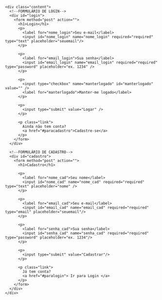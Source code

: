 <!DOCTYPE html>
<head>
  <meta charset="UTF-8" />
  <title>teste1</title>
  <meta name="viewport" content="width=device-width, initial-scale=1.0"> 
  <link rel="stylesheet" type="text/css" href="style.css" />
</head>
<body>
  <div class="container" >
    <a class="links" id="paracadastro"></a>
    <a class="links" id="paralogin"></a>
     
    <div class="content">      
      <!--FORMULÁRIO DE LOGIN-->
      <div id="login">
        <form method="post" action=""> 
          <h1>Login</h1> 
          <p> 
            <label for="nome_login">Seu e-mail</label>
            <input id="nome_login" name="nome_login" required="required" type="text" placeholder="seuemail"/>
          </p>
           
          <p> 
            <label for="email_login">Sua senha</label>
            <input id="email_login" name="email_login" required="required" type="password" placeholder="ex. 1234" /> 
          </p>
           
          <p> 
            <input type="checkbox" name="manterlogado" id="manterlogado" value="" /> 
            <label for="manterlogado">Manter-me logado</label>
          </p>
           
          <p> 
            <input type="submit" value="Logar" /> 
          </p>
           
          <p class="link">
            Ainda não tem conta?
            <a href="#paracadastro">Cadastre-se</a>
          </p>
        </form>
      </div>
 
      <!--FORMULÁRIO DE CADASTRO-->
      <div id="cadastro">
        <form method="post" action=""> 
          <h1>Cadastro</h1> 
           
          <p> 
            <label for="nome_cad">Seu nome</label>
            <input id="nome_cad" name="nome_cad" required="required" type="text" placeholder="nome" />
          </p>
           
          <p> 
            <label for="email_cad">Seu e-mail</label>
            <input id="email_cad" name="email_cad" required="required" type="email" placeholder="seuemail"/> 
          </p>
           
          <p> 
            <label for="senha_cad">Sua senha</label>
            <input id="senha_cad" name="senha_cad" required="required" type="password" placeholder="ex. 1234"/>
          </p>
           
          <p> 
            <input type="submit" value="Cadastrar"/> 
          </p>
           
          <p class="link">  
            Já tem conta?
            <a href="#paralogin"> Ir para Login </a>
          </p>
        </form>
      </div>
    </div>
  </div>  
</body>
</html>
